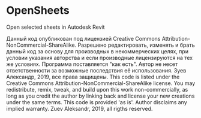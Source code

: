 # OpenSheets
Open selected sheets in Autodesk Revit


Данный код опубликован под лицензией Creative Commons Attribution-NonCommercial-ShareAlike.
Разрешено редактировать, изменять и брать данный код за основу для производных в некоммерческих целях,
при условии указания авторства и если производные лицензируются на тех же условиях.
Программа поставляется "как есть". Автор не несет ответственности за возможные последствия её использования.
Зуев Александр, 2019, все права защищены.
This code is listed under the Creative Commons Attribution-NonCommercial-ShareAlike license.
You may redistribute, remix, tweak, and build upon this work non-commercially, 
as long as you credit the author by linking back and license your new creations under the same terms.
This code is provided 'as is'. Author disclaims any implied warranty. 
Zuev Aleksandr, 2019, all rigths reserved.
